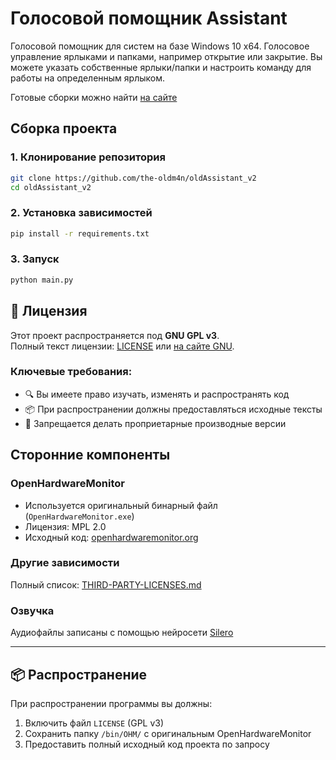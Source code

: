 
# Голосовой помощник Assistant

Голосовой помощник для систем на базе Windows 10 x64.
Голосовое управление ярлыками и папками, например открытие или закрытие.
Вы можете указать собственные ярлыки/папки и настроить команду для работы на определенным ярлыком.


Готовые сборки можно найти [на сайте](https://owl-app.ru/install)

## Сборка проекта

### 1. Клонирование репозитория
```bash
git clone https://github.com/the-oldm4n/oldAssistant_v2
cd oldAssistant_v2
```
### 2. Установка зависимостей
```bash
pip install -r requirements.txt
```
### 3. Запуск
```bash
python main.py
```

## 📜 Лицензия

Этот проект распространяется под **GNU GPL v3**.  
Полный текст лицензии: [LICENSE](LICENSE) или [на сайте GNU](https://www.gnu.org/licenses/gpl-3.0.html).

### Ключевые требования:
- 🔍 Вы имеете право изучать, изменять и распространять код
- 📦 При распространении должны предоставляться исходные тексты
- 🚫 Запрещается делать проприетарные производные версии

## Сторонние компоненты

### OpenHardwareMonitor
- Используется оригинальный бинарный файл (`OpenHardwareMonitor.exe`)
- Лицензия: MPL 2.0
- Исходный код: [openhardwaremonitor.org](https://openhardwaremonitor.org)

### Другие зависимости
Полный список: [THIRD-PARTY-LICENSES.md](THIRD-PARTY-LICENSES.md)

### Озвучка
Аудиофайлы записаны с помощью нейросети [Silero](https://t.me/silero_voice_bot)

---

## 📦 Распространение
При распространении программы вы должны:
1. Включить файл `LICENSE` (GPL v3)
2. Сохранить папку `/bin/OHM/` с оригинальным OpenHardwareMonitor
3. Предоставить полный исходный код проекта по запросу